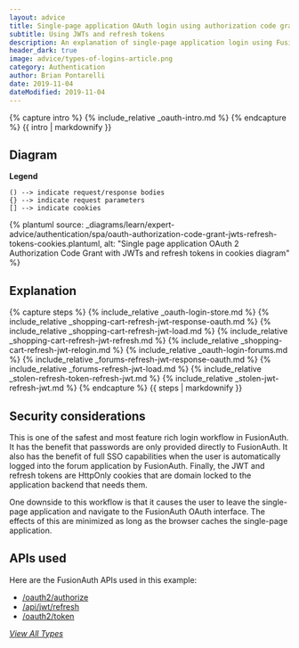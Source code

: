 ```yaml
---
layout: advice
title: Single-page application OAuth login using authorization code grant
subtitle: Using JWTs and refresh tokens
description: An explanation of single-page application login using FusionAuth OAuth interface with the authorization code grant and uses JWTs and refresh tokens in cookies
header_dark: true
image: advice/types-of-logins-article.png
category: Authentication
author: Brian Pontarelli
date: 2019-11-04
dateModified: 2019-11-04
---
```


{% capture intro %}
{% include_relative _oauth-intro.md %}
{% endcapture %}
{{ intro | markdownify }}

## Diagram

**Legend**

```text
() --> indicate request/response bodies
{} --> indicate request parameters
[] --> indicate cookies
```

{% plantuml source: _diagrams/learn/expert-advice/authentication/spa/oauth-authorization-code-grant-jwts-refresh-tokens-cookies.plantuml, alt: "Single page application OAuth 2 Authorization Code Grant with JWTs and refresh tokens in cookies diagram" %}

## Explanation

{% capture steps %}
{% include_relative _oauth-login-store.md %}
{% include_relative _shopping-cart-refresh-jwt-response-oauth.md %}
{% include_relative _shopping-cart-refresh-jwt-load.md %}
{% include_relative _shopping-cart-refresh-jwt-refresh.md %}
{% include_relative _shopping-cart-refresh-jwt-relogin.md %}
{% include_relative _oauth-login-forums.md %}
{% include_relative _forums-refresh-jwt-response-oauth.md %}
{% include_relative _forums-refresh-jwt-load.md %}
{% include_relative _stolen-refresh-token-refresh-jwt.md %}
{% include_relative _stolen-jwt-refresh-jwt.md %}
{% endcapture %}
{{ steps | markdownify }}

## Security considerations

This is one of the safest and most feature rich login workflow in FusionAuth. It has the benefit that passwords are only provided directly to FusionAuth. It also has the benefit of full SSO capabilities when the user is automatically logged into the forum application by FusionAuth. Finally, the JWT and refresh tokens are HttpOnly cookies that are domain locked to the application backend that needs them.

One downside to this workflow is that it causes the user to leave the single-page application and navigate to the FusionAuth OAuth interface. The effects of this are minimized as long as the browser caches the single-page application.

## APIs used

Here are the FusionAuth APIs used in this example:

* [/oauth2/authorize](/docs/v1/tech/oauth/endpoints#authorize)
* [/api/jwt/refresh](/docs/v1/tech/apis/jwt#refresh-a-jwt)
* [/oauth2/token](/docs/v1/tech/oauth/endpoints#refresh-token-grant-request)

[_View All Types_](/learn/expert-advice/authentication/login-authentication-workflows)
